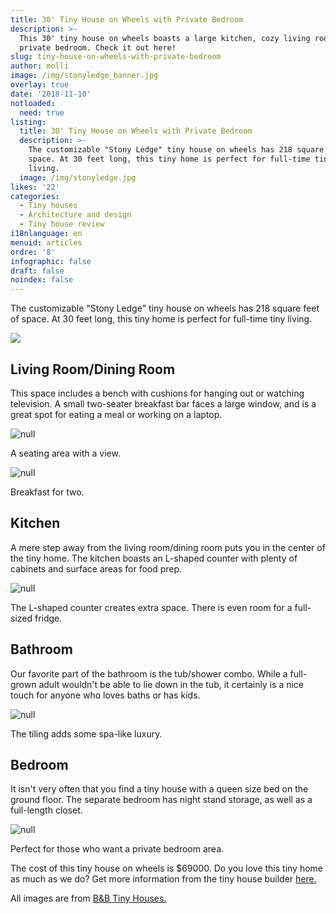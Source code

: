 ```yaml
---
title: 30' Tiny House on Wheels with Private Bedroom
description: >-
  This 30' tiny house on wheels boasts a large kitchen, cozy living room, and
  private bedroom. Check it out here! 
slug: tiny-house-on-wheels-with-private-bedroom
author: molli
image: /img/stonyledge_banner.jpg
overlay: true
date: '2018-11-10'
notloaded:
  need: true
listing:
  title: 30' Tiny House on Wheels with Private Bedroom
  description: >-
    The customizable "Stony Ledge" tiny house on wheels has 218 square feet of
    space. At 30 feet long, this tiny home is perfect for full-time tiny
    living. 
  image: /img/stonyledge.jpg
likes: '22'
categories:
  - Tiny houses
  - Architecture and design
  - Tiny house review
i18nlanguage: en
menuid: articles
ordre: '8'
infographic: false
draft: false
noindex: false
---
```

The customizable "Stony Ledge" tiny house on wheels has 218 square feet of space. At 30 feet long, this tiny home is perfect for full-time tiny living. 

![](/img/square-stony-ledge-exterior1-2.jpg)

## Living Room/Dining Room

This space includes a bench with cushions for hanging out or watching television. A small two-seater breakfast bar faces a large window, and is a great spot for eating a meal or working on a laptop. 

![null](/img/stonyledge_1.jpg)

<span class="figcaption">A seating area with a view.</span>

![null](/img/stonyledge_2.jpg)

<span class="figcaption">Breakfast for two.</span>

## Kitchen

A mere step away from the living room/dining room puts you in the center of the tiny home. The kitchen boasts an L-shaped counter with plenty of cabinets and surface areas for food prep. 

![null](/img/stonyledge4.jpg)

<span class="figcaption">The L-shaped counter creates extra space. There is even room for a full-sized fridge.</span>

## Bathroom

Our favorite part of the bathroom is the tub/shower combo. While a full-grown adult wouldn't be able to lie down in the tub, it certainly is a nice touch for anyone who loves baths or has kids. 

![null](/img/stonyledge_5.jpg)

<span class="figcaption">The tiling adds some spa-like luxury.</span>

## Bedroom

It isn't very often that you find a tiny house with a queen size bed on the ground floor. The separate bedroom has night stand storage, as well as a full-length closet. 

![null](/img/stonyledge_6.jpg)

<span class="figcaption">Perfect for those who want a private bedroom area.</span>

The cost of this tiny house on wheels is $69000. Do you love this tiny home as much as we do? Get more information from the tiny house builder [here.](https://bbtinyhouses.com/contact/)

All images are from [B&B Tiny Houses.](https://bbtinyhouses.com/shop/tiny-houses/stony-ledge/)
